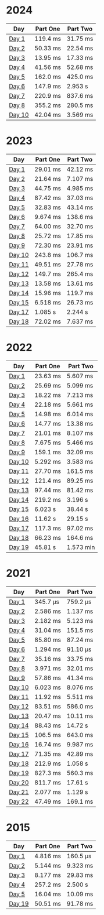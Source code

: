 # 2024

| Day                                                  | Part One | Part Two |
|------------------------------------------------------|----------|----------|
| [Day 1](./src/main/java/aoc/loicb/y2024/Day1.java)   | 119.4 ms | 31.75 ms |
| [Day 2](./src/main/java/aoc/loicb/y2024/Day2.java)   | 50.33 ms | 22.54 ms |
| [Day 3](./src/main/java/aoc/loicb/y2024/Day3.java)   | 13.95 ms | 17.33 ms |
| [Day 4](./src/main/java/aoc/loicb/y2024/Day4.java)   | 41.56 ms | 52.68 ms |
| [Day 5](./src/main/java/aoc/loicb/y2024/Day5.java)   | 162.0 ms | 425.0 ms |
| [Day 6](./src/main/java/aoc/loicb/y2024/Day6.java)   | 147.9 ms | 2.953 s  |
| [Day 7](./src/main/java/aoc/loicb/y2024/Day7.java)   | 220.9 ms | 837.6 ms |
| [Day 8](./src/main/java/aoc/loicb/y2024/Day8.java)   | 355.2 ms | 280.5 ms |
| [Day 10](./src/main/java/aoc/loicb/y2024/Day10.java) | 42.04 ms | 3.569 ms |

# 2023

| Day                                                  | Part One | Part Two |
|------------------------------------------------------|----------|----------|
| [Day 1](./src/main/java/aoc/loicb/y2023/Day1.java)   | 29.01 ms | 42.12 ms |
| [Day 2](./src/main/java/aoc/loicb/y2023/Day2.java)   | 21.64 ms | 7.107 ms |
| [Day 3](./src/main/java/aoc/loicb/y2023/Day3.java)   | 44.75 ms | 4.985 ms |
| [Day 4](./src/main/java/aoc/loicb/y2023/Day4.java)   | 87.42 ms | 37.03 ms |
| [Day 5](./src/main/java/aoc/loicb/y2023/Day5.java)   | 32.83 ms | 43.14 ms |
| [Day 6](./src/main/java/aoc/loicb/y2023/Day6.java)   | 9.674 ms | 138.6 ms |
| [Day 7](./src/main/java/aoc/loicb/y2023/Day7.java)   | 64.00 ms | 32.70 ms |
| [Day 8](./src/main/java/aoc/loicb/y2023/Day8.java)   | 25.72 ms | 17.85 ms |
| [Day 9](./src/main/java/aoc/loicb/y2023/Day9.java)   | 72.30 ms | 23.91 ms |
| [Day 10](./src/main/java/aoc/loicb/y2023/Day10.java) | 243.8 ms | 106.7 ms |
| [Day 11](./src/main/java/aoc/loicb/y2023/Day11.java) | 49.51 ms | 27.78 ms |
| [Day 12](./src/main/java/aoc/loicb/y2023/Day12.java) | 149.7 ms | 265.4 ms |
| [Day 13](./src/main/java/aoc/loicb/y2023/Day13.java) | 13.58 ms | 13.61 ms |
| [Day 14](./src/main/java/aoc/loicb/y2023/Day14.java) | 15.96 ms | 119.7 ms |
| [Day 15](./src/main/java/aoc/loicb/y2023/Day15.java) | 6.518 ms | 26.73 ms |
| [Day 17](./src/main/java/aoc/loicb/y2023/Day17.java) | 1.085 s  | 2.244 s  |
| [Day 18](./src/main/java/aoc/loicb/y2023/Day18.java) | 72.02 ms | 7.637 ms |

# 2022
| Day                                                  | Part One | Part Two  |
|------------------------------------------------------|----------|-----------|
| [Day 1](./src/main/java/aoc/loicb/y2022/Day1.java)   | 23.63 ms | 5.607 ms  |
| [Day 2](./src/main/java/aoc/loicb/y2022/Day2.java)   | 25.69 ms | 5.099 ms  |
| [Day 3](./src/main/java/aoc/loicb/y2022/Day3.java)   | 18.22 ms | 7.213 ms  |
| [Day 4](./src/main/java/aoc/loicb/y2022/Day4.java)   | 22.18 ms | 5.661 ms  |
| [Day 5](./src/main/java/aoc/loicb/y2022/Day5.java)   | 14.98 ms | 6.014 ms  |
| [Day 6](./src/main/java/aoc/loicb/y2022/Day6.java)   | 14.77 ms | 13.38 ms  |
| [Day 7](./src/main/java/aoc/loicb/y2022/Day7.java)   | 21.01 ms | 8.107 ms  |
| [Day 8](./src/main/java/aoc/loicb/y2022/Day8.java)   | 7.675 ms | 5.466 ms  |
| [Day 9](./src/main/java/aoc/loicb/y2022/Day9.java)   | 159.1 ms | 32.09 ms  |
| [Day 10](./src/main/java/aoc/loicb/y2022/Day10.java) | 5.292 ms | 3.583 ms  |
| [Day 11](./src/main/java/aoc/loicb/y2022/Day11.java) | 27.70 ms | 161.5 ms  |
| [Day 12](./src/main/java/aoc/loicb/y2022/Day12.java) | 121.4 ms | 89.25 ms  |
| [Day 13](./src/main/java/aoc/loicb/y2022/Day13.java) | 97.44 ms | 81.42 ms  |
| [Day 14](./src/main/java/aoc/loicb/y2022/Day14.java) | 219.2 ms | 3.196 s   |
| [Day 15](./src/main/java/aoc/loicb/y2022/Day15.java) | 6.023 s  | 38.44 s   |
| [Day 16](./src/main/java/aoc/loicb/y2022/Day16.java) | 11.62 s  | 29.15 s   |
| [Day 17](./src/main/java/aoc/loicb/y2022/Day17.java) | 117.3 ms | 97.02 ms  |
| [Day 18](./src/main/java/aoc/loicb/y2022/Day18.java) | 66.23 ms | 164.6 ms  |
| [Day 19](./src/main/java/aoc/loicb/y2022/Day19.java) | 45.81 s  | 1.573 min |

# 2021
| Day                                                  | Part One | Part Two |
|------------------------------------------------------|----------|----------|
| [Day 1](./src/main/java/aoc/loicb/y2021/Day1.java)   | 345.7 μs | 759.2 μs |
| [Day 2](./src/main/java/aoc/loicb/y2021/Day2.java)   | 2.586 ms | 1.137 ms |
| [Day 3](./src/main/java/aoc/loicb/y2021/Day3.java)   | 2.182 ms | 5.123 ms |
| [Day 4](./src/main/java/aoc/loicb/y2021/Day4.java)   | 31.04 ms | 151.5 ms |
| [Day 5](./src/main/java/aoc/loicb/y2021/Day5.java)   | 85.80 ms | 87.24 ms |
| [Day 6](./src/main/java/aoc/loicb/y2021/Day6.java)   | 1.294 ms | 91.10 μs |
| [Day 7](./src/main/java/aoc/loicb/y2021/Day7.java)   | 35.16 ms | 33.75 ms |
| [Day 8](./src/main/java/aoc/loicb/y2021/Day8.java)   | 3.971 ms | 32.01 ms |
| [Day 9](./src/main/java/aoc/loicb/y2021/Day9.java)   | 57.86 ms | 41.34 ms |
| [Day 10](./src/main/java/aoc/loicb/y2021/Day10.java) | 6.023 ms | 8.076 ms |
| [Day 11](./src/main/java/aoc/loicb/y2021/Day11.java) | 11.92 ms | 5.511 ms |
| [Day 12](./src/main/java/aoc/loicb/y2021/Day12.java) | 83.51 ms | 586.0 ms |
| [Day 13](./src/main/java/aoc/loicb/y2021/Day13.java) | 20.47 ms | 10.11 ms |
| [Day 14](./src/main/java/aoc/loicb/y2021/Day14.java) | 88.43 ms | 14.72 s  |
| [Day 15](./src/main/java/aoc/loicb/y2021/Day15.java) | 106.5 ms | 643.0 ms |
| [Day 16](./src/main/java/aoc/loicb/y2021/Day16.java) | 16.74 ms | 9.987 ms |
| [Day 17](./src/main/java/aoc/loicb/y2021/Day17.java) | 71.35 ms | 42.89 ms |
| [Day 18](./src/main/java/aoc/loicb/y2021/Day18.java) | 212.9 ms | 1.058 s  |
| [Day 19](./src/main/java/aoc/loicb/y2021/Day19.java) | 827.3 ms | 560.3 ms |
| [Day 20](./src/main/java/aoc/loicb/y2021/Day20.java) | 811.7 ms | 17.61 s  |
| [Day 21](./src/main/java/aoc/loicb/y2021/Day21.java) | 2.077 ms | 1.129 s  |
| [Day 22](./src/main/java/aoc/loicb/y2021/Day22.java) | 47.49 ms | 169.1 ms |

# 2015
| Day                                                  | Part One | Part Two |
|------------------------------------------------------|----------|----------|
| [Day 1](./src/main/java/aoc/loicb/y2015/Day1.java)   | 4.816 ms | 160.5 μs |
| [Day 2](./src/main/java/aoc/loicb/y2015/Day2.java)   | 5.144 ms | 9.323 ms |
| [Day 3](./src/main/java/aoc/loicb/y2015/Day3.java)   | 8.177 ms | 29.83 ms |
| [Day 4](./src/main/java/aoc/loicb/y2015/Day4.java)   | 257.2 ms | 2.500 s  |
| [Day 5](./src/main/java/aoc/loicb/y2015/Day5.java)   | 16.04 ms | 10.09 ms |
| [Day 19](./src/main/java/aoc/loicb/y2015/Day19.java) | 50.51 ms | 91.78 ms |